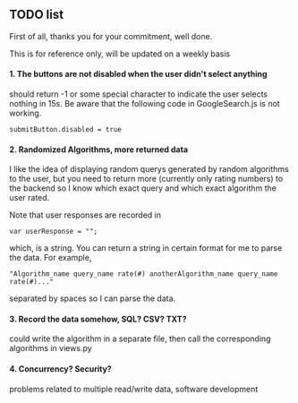 ## TODO list
First of all, thanks you for your commitment, well done.

This is for reference only, will be updated on a weekly basis

#### 1. The buttons are not disabled when the user didn't select anything
   should return -1 or some special character to indicate the user selects nothing in 15s.
   Be aware that the following code in GoogleSearch.js is not working.
      
    submitButton.disabled = true
    
#### 2. Randomized Algorithms, more returned data
   I like the idea of displaying random querys generated by random algorithms to the user, 
   but you need to return more (currently only rating numbers) to the backend so I know which 
   exact query and which exact algorithm the user rated. 
   
   Note that user responses are recorded in
        
    var userResponse = "";
   which, is a string. You can return a string in certain format for me to parse the data. For example, 
   
    "Algorithm_name query_name rate(#) anotherAlgorithm_name query_name rate(#)..." 
   
   separated by spaces so I can parse the data.
   
#### 3. Record the data somehow, SQL? CSV? TXT?
   could write the algorithm in a separate file, then call the corresponding algorithms in views.py
   
#### 4. Concurrency? Security? 
   problems related to multiple read/write data, software development
   
   
   